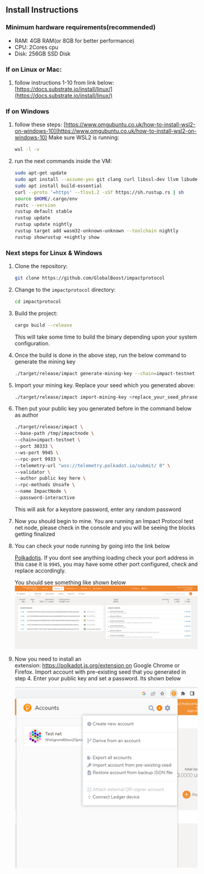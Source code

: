## Install Instructions

### Minimum hardware requirements(recommended)

   - RAM: 4GB RAM(or 8GB for better performance)
   - CPU: 2Cores cpu
   - Disk: 256GB SSD Disk

### If on Linux or Mac:

1. follow instructions 1-10 from link below:
[https://docs.substrate.io/install/linux/](https://docs.substrate.io/install/linux/)

### If on Windows

1. follow these steps:
[https://www.omgubuntu.co.uk/how-to-install-wsl2-on-windows-10](https://www.omgubuntu.co.uk/how-to-install-wsl2-on-windows-10)
Make sure WSL2 is running:

    ```bash
    wsl -l -v
    ```
    
2. run the next commands inside the VM:

    ```bash
    sudo apt-get update
    sudo apt install --assume-yes git clang curl libssl-dev llvm libudev-dev make protobuf-compiler
    sudo apt install build-essential
    curl --proto '=https' --tlsv1.2 -sSf https://sh.rustup.rs | sh
    source $HOME/.cargo/env
    rustc --version
    rustup default stable
    rustup update
    rustup update nightly
    rustup target add wasm32-unknown-unknown --toolchain nightly
    rustup showrustup +nightly show
    ```

### Next steps for Linux & Windows

1. Clone the repository:

    ```bash
    git clone https://github.com/GlobalBoost/impactprotocol
    ```
    
2. Change to the `impactprotocol` directory:

    ```bash
    cd impactprotocol
    ```
    
3. Build the project:

    ```bash
    cargo build --release
    ```

     This will take some time to build the binary depending upon your system configuration.


4. Once the build is done in the above step, run the below command to generate the mining key

    ```bash
    ./target/release/impact generate-mining-key --chain=impact-testnet
    ```
    
5. Import your mining key. Replace your seed which you generated above:

    ```bash
   ./target/release/impact import-mining-key <replace_your_seed_phrase> \--base-path /tmp/impactnode \--chain=impact-testnet
    ```

6. Then put your public key you generated before in the command below as author

    ```bash
    ./target/release/impact \
    --base-path /tmp/impactnode \
    --chain=impact-testnet \
    --port 30333 \
    --ws-port 9945 \
    --rpc-port 9933 \
    --telemetry-url "wss://telemetry.polkadot.io/submit/ 0" \
    --validator \
    --author public key here \
    --rpc-methods Unsafe \
    --name ImpactNode \
    --password-interactive
    ```

    This will ask for a keystore password, enter any random password

7. Now you should begin to mine. You are running an Impact Protocol test net node, please check in the console and you will be seeing the blocks getting finalized

8. You can check your node running by going into the link below

    [Polkadotjs](https://polkadot.js.org/apps/?rpc=ws%3A%2F%2F127.0.0.1%3A9945#/explorer). If you dont see anything loading check your port address in this case it is ```9945```, you may have some other port configured, check and replace accordingly.
   
    You should see something like shown below
    <img src="./img/polkadot_node_dashboard.png">

9. Now you need to install an extension: https://polkadot.js.org/extension on Google Chrome or  Firefox. Import account with pre-existing seed that you generated in step 4. Enter your public key and set a password. Its shown below

    <img src="./img/importing_seeds_to_polkadotjs.png">


